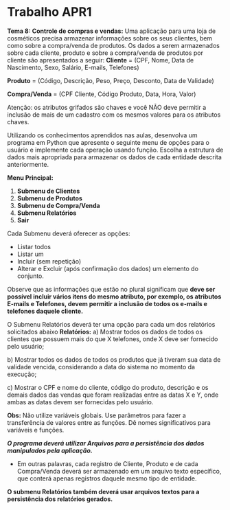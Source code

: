 # Trabalho APR1

**Tema 8: Controle de compras e vendas:**
Uma aplicação para uma loja de cosméticos precisa armazenar informações sobre os seus clientes, bem como sobre a compra/venda de produtos. Os dados a serem armazenados sobre cada cliente, produto e sobre a compra/venda de produtos por cliente são apresentados a seguir:
**Cliente** = (CPF, Nome, Data de Nascimento, Sexo, Salário, E-mails, Telefones)

**Produto** = (Código, Descrição, Peso, Preço, Desconto, Data de Validade)

**Compra/Venda** = (CPF Cliente, Código Produto, Data, Hora, Valor)

Atenção: os atributos grifados são chaves e você NÃO deve permitir a inclusão de mais
de um cadastro com os mesmos valores para os atributos chaves.

Utilizando os conhecimentos aprendidos nas aulas, desenvolva um programa em
Python que apresente o seguinte menu de opções para o usuário e implemente cada operação
usando função. Escolha a estrutura de dados mais apropriada para armazenar os dados de
cada entidade descrita anteriormente.

**Menu Principal:**

1. **Submenu de Clientes**
2. **Submenu de Produtos**
3. **Submenu de Compra/Venda**
4. **Submenu Relatórios**
5. **Sair**

Cada Submenu deverá oferecer as opções:

- Listar todos
- Listar um
- Incluir (sem repetição)
- Alterar e Excluir (após confirmação dos dados) um elemento do conjunto.

Observe que as informações que estão no plural significam que **deve ser possível incluir
vários itens do mesmo atributo, por exemplo, os atributos E-mails e Telefones, devem
permitir a inclusão de todos os e-mails e telefones daquele cliente.**

O Submenu Relatórios deverá ter uma opção para cada um dos relatórios solicitados abaixo
**Relatórios:**
a) Mostrar todos os dados de todos os clientes que possuem mais do que X telefones, onde X deve ser fornecido pelo usuário;

b) Mostrar todos os dados de todos os produtos que já tiveram sua data de validade vencida, considerando a data do sistema no momento da execução;

c) Mostrar o CPF e nome do cliente, código do produto, descrição e os demais dados das vendas que foram realizadas entre as datas X e Y, onde ambas as datas devem ser fornecidas pelo usuário.

**Obs:** Não utilize variáveis globais. Use parâmetros para fazer a transferência de valores entre as
funções. Dê nomes significativos para variáveis e funções.

***O programa deverá utilizar Arquivos para a persistência dos dados manipulados pela aplicação.***

- Em outras palavras, cada registro de Cliente, Produto e de cada Compra/Venda deverá ser
armazenado em um arquivo texto específico, que conterá apenas registros daquele mesmo
tipo de entidade.

**O submenu Relatórios também deverá usar arquivos textos para a persistência dos relatórios gerados.**
